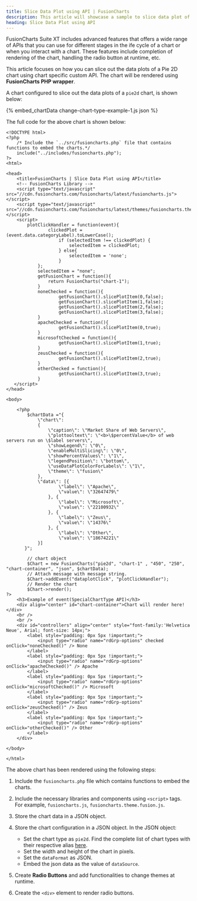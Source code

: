 ```yaml
---
title: Slice Data Plot using API | FusionCharts
description: This article will showcase a sample to slice data plot of the pie chart using chart specific custom API .
heading: Slice Data Plot using API
---
```


FusionCharts Suite XT includes advanced features that offers a wide range of APIs that you can use for different stages in the ife cycle of a chart or when you interact with a chart. These features include completion of rendering of the chart, handling the radio button at runtime, etc.

This article focuses on how you can slice out the data plots of a Pie 2D chart using chart specific custom API. The chart will be rendered using **FusionCharts PHP wrapper**. 

A chart configured to slice out the data plots of a `pie2d` chart, is shown below:

{% embed_chartData change-chart-type-example-1.js json %}

The full code for the above chart is shown below:

```
<!DOCTYPE html>
<?php
    /* Include the `../src/fusioncharts.php` file that contains functions to embed the charts.*/
    include("../includes/fusioncharts.php");
?>
<html>

<head>
    <title>FusionCharts | Slice Data Plot using API</title>
    <!-- FusionCharts Library -->
    <script type="text/javascript" src="//cdn.fusioncharts.com/fusioncharts/latest/fusioncharts.js"></script>
    <script type="text/javascript" src="//cdn.fusioncharts.com/fusioncharts/latest/themes/fusioncharts.theme.fusion.js"></script>
    <script>
        plotClickHandler = function(event){
                clickedPlot = (event.data.categoryLabel).toLowerCase();
                    if (selectedItem !== clickedPlot) {
                        selectedItem = clickedPlot;
                    } else{
                        selectedItem = 'none';
                    }
            };
            selectedItem = "none";
            getFusionChart = function(){
                return FusionCharts("chart-1");
            }
            noneChecked = function(){
                    getFusionChart().slicePlotItem(0,false);
                    getFusionChart().slicePlotItem(1,false);
                    getFusionChart().slicePlotItem(2,false);
                    getFusionChart().slicePlotItem(3,false);
            }
            apacheChecked = function(){
                    getFusionChart().slicePlotItem(0,true);
            }
            microsoftChecked = function(){
                    getFusionChart().slicePlotItem(1,true);
            }
            zeusChecked = function(){
                    getFusionChart().slicePlotItem(2,true);
            }
            otherChecked = function(){
                    getFusionChart().slicePlotItem(3,true);
            }
   </script>
</head>

<body>

    <?php
        $chartData ="{  
            \"chart\": 
            { 
                \"caption\": \"Market Share of Web Servers\",
                \"plottooltext\": \"<b>\$percentValue</b> of web servers run on \$label servers\",
                \"showLegend\": \"0\",
                \"enableMultiSlicing\": \"0\",
                \"showPercentValues\": \"1\",
                \"legendPosition\": \"bottom\",
                \"useDataPlotColorForLabels\": \"1\",
                \"theme\": \"fusion\"
            },
            \"data\": [{ 
                    \"label\": \"Apache\",
                    \"value\": \"32647479\"
                }, { 
                    \"label\": \"Microsoft\", 
                    \"value\": \"22100932\" 
                }, { 
                    \"label\": \"Zeus\", 
                    \"value\": \"14376\" 
                }, { 
                    \"label\": \"Other\",
                    \"value\": \"18674221\" 
            }]
       }";
       
        // chart object
        $Chart = new FusionCharts("pie2d", "chart-1" , "450", "250", "chart-container", "json", $chartData);
        // Attach message with message string.
        $Chart->addEvent("dataplotClick", "plotClickHandler");
        // Render the chart
        $Chart->render();
?>
    <h3>Example of event(SpecialChartType API)</h3>
    <div align="center" id="chart-container">Chart will render here!</div>
    <br />
    <br />
    <div id="controllers" align="center" style="font-family:'Helvetica Neue', Arial; font-size: 14px;">
        <label style="padding: 0px 5px !important;">
            <input type="radio" name="rdGrp-options" checked onClick="noneChecked()" /> None
        </label>
        <label style="padding: 0px 5px !important;">
            <input type="radio" name="rdGrp-options" onClick="apacheChecked()" /> Apache
        </label>
        <label style="padding: 0px 5px !important;">
            <input type="radio" name="rdGrp-options" onClick="microsoftChecked()" /> Microsoft
        </label>
        <label style="padding: 0px 5px !important;">
            <input type="radio" name="rdGrp-options" onClick="zeusChecked()" /> Zeus
        </label>
        <label style="padding: 0px 5px !important;">
            <input type="radio" name="rdGrp-options" onClick="otherChecked()" /> Other
        </label>
    </div>

</body>

</html>
```

The above chart has been rendered using the following steps:

1. Include the `fusioncharts.php` file which contains functions to embed the charts.

2. Include the necessary libraries and components using `<script>` tags. For example, `fusioncharts.js`, `fusioncharts.theme.fusion.js`.

3. Store the chart data in a JSON object.

4. Store the chart configuration in a JSON object. In the JSON object:
    * Set the chart type as `pie2d`. Find the complete list of chart types with their respective alias [here](https://www.fusioncharts.com/dev/chart-guide/list-of-charts).
    * Set the width and height of the chart in pixels. 
    * Set the `dataFormat` as JSON.
    * Embed the json data as the value of `dataSource`.

5. Create **Radio Buttons** and add functionalities to change themes at runtime.

6. Create the `<div>` element to render radio buttons.
